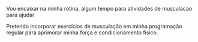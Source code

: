 Vou encaixar na minha rotina, algum tempo para atividades de musculacao para ajudar

Pretendo incorporar exercícios de musculação em minha programação regular para aprimorar minha força e condicionamento físico.